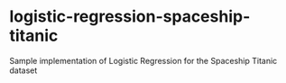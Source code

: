 # logistic-regression-spaceship-titanic
Sample implementation of Logistic Regression for the Spaceship Titanic dataset
